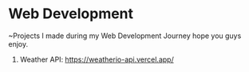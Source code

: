 # Web Development
~Projects I made during my Web Development Journey hope you guys enjoy.
1. Weather API: https://weatherio-api.vercel.app/
